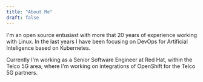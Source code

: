 ```yaml
---
title: "About Me"
draft: false
---
```


I'm an open source entusiast with more that 20 years of experience working with Linux. In the last years I have been focusing on DevOps for Artificial Inteligence based on Kubernetes. 

Currently I'm working as a Senior Software Engineer at Red Hat, within the Telco 5G area, where I'm working on integrations of OpenShift for the Telco 5G partners.
